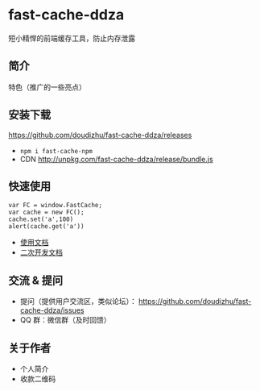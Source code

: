 # fast-cache-ddza

短小精悍的前端缓存工具，防止内存泄露


## 简介

特色（推广的一些亮点）


## 安装下载

https://github.com/doudizhu/fast-cache-ddza/releases
- `npm i fast-cache-npm`
- CDN http://unpkg.com/fast-cache-ddza/release/bundle.js

## 快速使用

```
var FC = window.FastCache;
var cache = new FC();
cache.set('a',100)
alert(cache.get('a'))
```

- [使用文档](./doc/use/README.md)
- [二次开发文档](./doc/dev/README.md)


## 交流 & 提问

- 提问（提供用户交流区，类似论坛）： https://github.com/doudizhu/fast-cache-ddza/issues
- QQ 群：微信群（及时回馈） 

## 关于作者

- 个人简介
- 收款二维码
